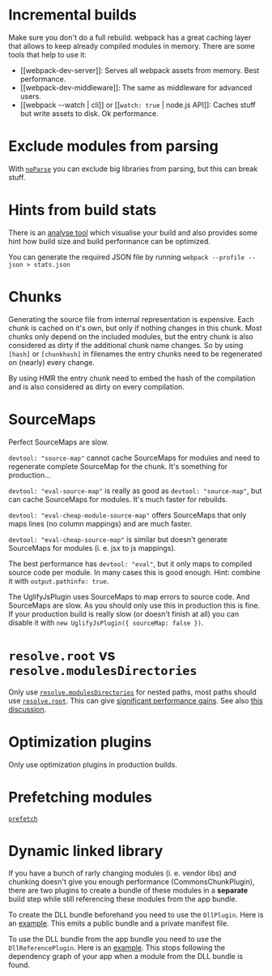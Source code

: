 # Incremental builds

Make sure you don't do a full rebuild. webpack has a great caching layer that allows to keep already compiled modules in memory. There are some tools that help to use it:

* [[webpack-dev-server]]: Serves all webpack assets from memory. Best performance.
* [[webpack-dev-middleware]]: The same as middleware for advanced users.
* [[webpack --watch | cli]] or [[`watch: true` | node.js API]]: Caches stuff but write assets to disk. Ok performance.

# Exclude modules from parsing

With [`noParse`](http://webpack.github.io/docs/configuration.html#module-noparse) you can exclude big libraries from parsing, but this can break stuff.

# Hints from build stats

There is an [analyse tool](http://webpack.github.io/analyse/) which visualise your build and also provides some hint how build size and build performance can be optimized.

You can generate the required JSON file by running `webpack --profile --json > stats.json`

# Chunks

Generating the source file from internal representation is expensive. Each chunk is cached on it's own, but only if nothing changes in this chunk. Most chunks only depend on the included modules, but the entry chunk is also considered as dirty if the additional chunk name changes. So by using `[hash]` or `[chunkhash]` in filenames the entry chunks need to be regenerated on (nearly) every change.

By using HMR the entry chunk need to embed the hash of the compilation and is also considered as dirty on every compilation.

# SourceMaps

Perfect SourceMaps are slow.

`devtool: "source-map"` cannot cache SourceMaps for modules and need to regenerate complete SourceMap for the chunk. It's something for production...

`devtool: "eval-source-map"` is really as good as `devtool: "source-map"`, but can cache SourceMaps for modules. It's much faster for rebuilds.

`devtool: "eval-cheap-module-source-map"` offers SourceMaps that only maps lines (no column mappings) and are much faster.

`devtool: "eval-cheap-source-map"` is similar but doesn't generate SourceMaps for modules (i. e. jsx to js mappings).

The best performance has `devtool: "eval"`, but it only maps to compiled source code per module. In many cases this is good enough. Hint: combine it with `output.pathinfo: true`.

The UglifyJsPlugin uses SourceMaps to map errors to source code. And SourceMaps are slow. As you should only use this in production this is fine. If your production build is really slow (or doesn't finish at all) you can disable it with `new UglifyJsPlugin({ sourceMap: false })`.

# `resolve.root` vs `resolve.modulesDirectories`

Only use [`resolve.modulesDirectories`](http://webpack.github.io/docs/configuration.html#resolve-modulesdirectories) for nested paths, most paths should use [`resolve.root`](http://webpack.github.io/docs/configuration.html#resolve-root). This can give [significant performance gains](https://github.com/webpack/webpack/issues/1574#issuecomment-157520561). See also [this discussion](https://github.com/webpack/webpack/issues/472#issuecomment-55706013).

# Optimization plugins

Only use optimization plugins in production builds.

# Prefetching modules

[`prefetch`](http://webpack.github.io/docs/list-of-plugins.html#prefetchplugin)

# Dynamic linked library

If you have a bunch of rarly changing modules (i. e. vendor libs) and chunking doesn't give you enough performance (CommonsChunkPlugin), there are two plugins to create a bundle of these modules in a **separate** build step while still referencing these modules from the app bundle.

To create the DLL bundle beforehand you need to use the `DllPlugin`. Here is an [example](https://github.com/webpack/webpack/tree/master/examples/dll). This emits a public bundle and a private manifest file.

To use the DLL bundle from the app bundle you need to use the `DllReferencePlugin`. Here is an [example](https://github.com/webpack/webpack/tree/master/examples/dll-user). This stops following the dependency graph of your app when a module from the DLL bundle is found.
